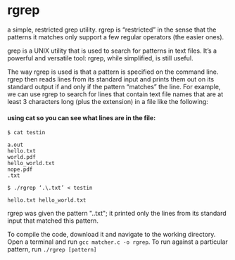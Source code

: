 # rgrep
a simple, restricted grep utility. rgrep is “restricted” in the sense that the patterns it matches only support a few regular operators (the easier ones).

grep is a UNIX utility that is used to search for patterns in text files. It’s a powerful and versatile tool: rgrep, while simplified, is still useful.

The way rgrep is used is that a pattern is specified on the command line. rgrep then reads lines from its standard input and prints them out on its standard output if and only if the pattern “matches” the line. For example, we can use rgrep to search for lines that contain text file names that are at least 3 characters long (plus the extension) in a file like the following:
#### using cat so you can see what lines are in the file:
```
$ cat testin

a.out
hello.txt
world.pdf
hello_world.txt
nope.pdf
.txt

$ ./rgrep ‘.\.txt’ < testin

hello.txt hello_world.txt
```
rgrep was given the pattern ".\.txt"; it printed only the lines from its standard input that matched this pattern.

To compile the code, download it and navigate to the working directory. Open a terminal and run `gcc matcher.c -o rgrep`.
To run against a particular pattern, run `./rgrep [pattern]` 
